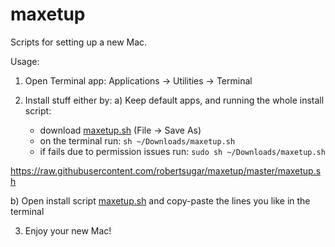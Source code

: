 # maxetup
Scripts for setting up a new Mac.

Usage: 
1. Open Terminal app: Applications → Utilities → Terminal
2. Install stuff either by:
  a) Keep default apps, and running the whole install script:
  
    - download [maxetup.sh](https://raw.githubusercontent.com/robertsugar/maxetup/master/maxetup.sh) (File -> Save As)
    - on the terminal run: ```sh ~/Downloads/maxetup.sh```
    - if fails due to permission issues run: ```sudo sh ~/Downloads/maxetup.sh```
    
  https://raw.githubusercontent.com/robertsugar/maxetup/master/maxetup.sh
  
  b) Open install script [maxetup.sh](maxetup.sh) and copy-paste the lines you like in the terminal
  
  3. Enjoy your new Mac!
